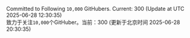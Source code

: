Committed to Following `10,000` GitHubers. Current: <!-- FOLLOWING_COUNT -->300<!-- FOLLOWING_COUNT --> (Update at UTC <!-- LAST_UPDATED -->2025-06-28 12:30:35<!-- LAST_UPDATED -->)<br>
致力于关注`10,000`个GitHuber。当前：<!-- FOLLOWING_COUNT -->300<!-- FOLLOWING_COUNT --> (更新于北京时间 <!-- LAST_UPDATED_CST -->2025-06-28 20:30:35<!-- LAST_UPDATED_CST -->)
